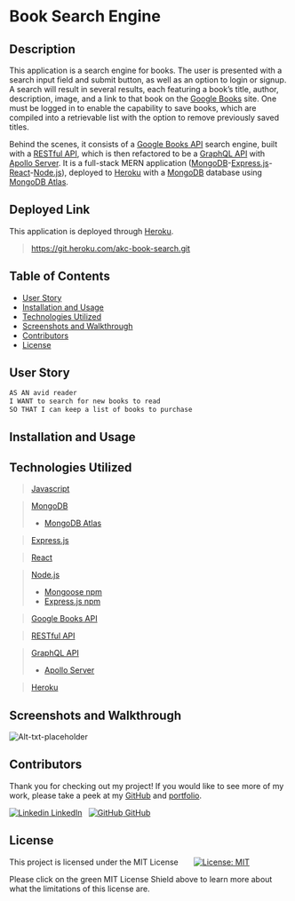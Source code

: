 
# Book Search Engine

## Description

This application is a search engine for books. The user is presented with a search input field and submit button, as well as an option to login or signup. A search will result in several results, each featuring a book’s title, author, description, image, and a link to that book on the [Google Books](https://books.google.com/intl/en/googlebooks/about/index.html) site. One must be logged in to enable the capability to save books, which are compiled into a retrievable list with the option to remove previously saved titles.  

Behind the scenes, it consists of a [Google Books API](https://developers.google.com/books) search engine, built with a [RESTful API](https://aws.amazon.com/what-is/restful-api/), which is then refactored to be a [GraphQL API](https://graphql.org/learn/) with [Apollo Server](https://www.apollographql.com/docs/apollo-server/). It is a full-stack MERN application ([MongoDB](https://www.mongodb.com/)-[Express.js](https://expressjs.com/)-[React](https://reactjs.org/)-[Node.js](https://nodejs.org/en/)), deployed to [Heroku](https://www.heroku.com/what) with a [MongoDB](https://www.mongodb.com/) database using [MongoDB Atlas](https://www.mongodb.com/atlas/database).


## Deployed Link

This application is deployed through [Heroku](https://www.heroku.com/what).
> https://git.heroku.com/akc-book-search.git 

## Table of Contents

- [User Story](#user-story)
- [Installation and Usage](#installation-and-usage)
- [Technologies Utilized](#technologies-utilized)
- [Screenshots and Walkthrough](#screenshots-and-walkthrough)
- [Contributors](#contributors)
- [License](#license)


## User Story

```md
AS AN avid reader
I WANT to search for new books to read
SO THAT I can keep a list of books to purchase
```


## Installation and Usage

## Technologies Utilized

> [Javascript](https://www.javascript.com/)

> [MongoDB](https://www.mongodb.com/)
> - [MongoDB Atlas](https://www.mongodb.com/atlas/database)

> [Express.js](https://expressjs.com/)

> [React](https://reactjs.org/)

> [Node.js](https://nodejs.org/en/)
> - [Mongoose npm](https://www.npmjs.com/package/mongoose)
> - [Express.js npm](https://www.npmjs.com/package/express)

> [Google Books API](https://developers.google.com/books)

> [RESTful API](https://aws.amazon.com/what-is/restful-api/)

> [GraphQL API](https://graphql.org/learn/)
> - [Apollo Server](https://www.apollographql.com/docs/apollo-server/)

> [Heroku](https://www.heroku.com/what)


## Screenshots and Walkthrough

![Alt-txt-placeholder](path-placeholder)

## Contributors

Thank you for checking out my project! If you would like to see more of my work, please take a peek at my [GitHub](https://github.com/anitachengalva/) and [portfolio](http://anitachengalva.github.io/portfolio).

[![Linkedin](https://i.stack.imgur.com/gVE0j.png) LinkedIn](https://www.linkedin.com/anitachengalva)
&nbsp;
[![GitHub](https://i.stack.imgur.com/tskMh.png) GitHub](https://github.com/anitachengalva)


## License

This project is licensed under the MIT License &nbsp; &nbsp; &nbsp; [![License: MIT](https://img.shields.io/badge/License-MIT-green.svg)](https://choosealicense.com/licenses/mit/)

Please click on the green MIT License Shield above to learn more about what the limitations of this license are.